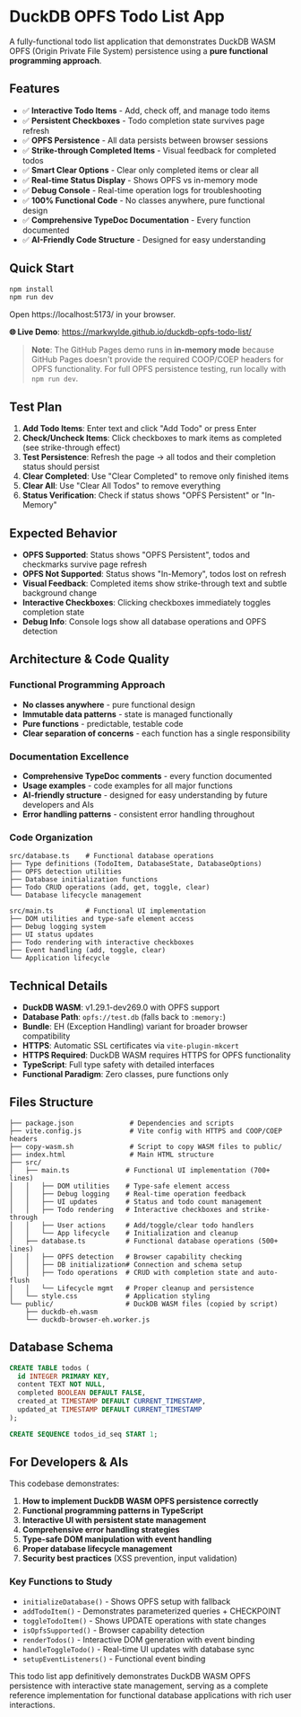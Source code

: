 # DuckDB OPFS Todo List App

A fully-functional todo list application that demonstrates DuckDB WASM OPFS (Origin Private File System) persistence using a **pure functional programming approach**.

## Features

- ✅ **Interactive Todo Items** - Add, check off, and manage todo items
- ✅ **Persistent Checkboxes** - Todo completion state survives page refresh  
- ✅ **OPFS Persistence** - All data persists between browser sessions
- ✅ **Strike-through Completed Items** - Visual feedback for completed todos
- ✅ **Smart Clear Options** - Clear only completed items or clear all
- ✅ **Real-time Status Display** - Shows OPFS vs in-memory mode
- ✅ **Debug Console** - Real-time operation logs for troubleshooting
- ✅ **100% Functional Code** - No classes anywhere, pure functional design
- ✅ **Comprehensive TypeDoc Documentation** - Every function documented
- ✅ **AI-Friendly Code Structure** - Designed for easy understanding

## Quick Start

```bash
npm install
npm run dev
```

Open https://localhost:5173/ in your browser.

**🌐 Live Demo**: https://markwylde.github.io/duckdb-opfs-todo-list/

> **Note**: The GitHub Pages demo runs in **in-memory mode** because GitHub Pages doesn't provide the required COOP/COEP headers for OPFS functionality. For full OPFS persistence testing, run locally with `npm run dev`.

## Test Plan

1. **Add Todo Items**: Enter text and click "Add Todo" or press Enter
2. **Check/Uncheck Items**: Click checkboxes to mark items as completed (see strike-through effect)
3. **Test Persistence**: Refresh the page → all todos and their completion status should persist
4. **Clear Completed**: Use "Clear Completed" to remove only finished items
5. **Clear All**: Use "Clear All Todos" to remove everything
6. **Status Verification**: Check if status shows "OPFS Persistent" or "In-Memory"

## Expected Behavior

- **OPFS Supported**: Status shows "OPFS Persistent", todos and checkmarks survive page refresh
- **OPFS Not Supported**: Status shows "In-Memory", todos lost on refresh  
- **Visual Feedback**: Completed items show strike-through text and subtle background change
- **Interactive Checkboxes**: Clicking checkboxes immediately toggles completion state
- **Debug Info**: Console logs show all database operations and OPFS detection

## Architecture & Code Quality

### Functional Programming Approach
- **No classes anywhere** - pure functional design
- **Immutable data patterns** - state is managed functionally
- **Pure functions** - predictable, testable code
- **Clear separation of concerns** - each function has a single responsibility

### Documentation Excellence
- **Comprehensive TypeDoc comments** - every function documented
- **Usage examples** - code examples for all major functions
- **AI-friendly structure** - designed for easy understanding by future developers and AIs
- **Error handling patterns** - consistent error handling throughout

### Code Organization
```
src/database.ts    # Functional database operations
├── Type definitions (TodoItem, DatabaseState, DatabaseOptions)
├── OPFS detection utilities
├── Database initialization functions  
├── Todo CRUD operations (add, get, toggle, clear)
└── Database lifecycle management

src/main.ts        # Functional UI implementation
├── DOM utilities and type-safe element access
├── Debug logging system
├── UI status updates
├── Todo rendering with interactive checkboxes
├── Event handling (add, toggle, clear)
└── Application lifecycle
```

## Technical Details

- **DuckDB WASM**: v1.29.1-dev269.0 with OPFS support
- **Database Path**: `opfs://test.db` (falls back to `:memory:`)
- **Bundle**: EH (Exception Handling) variant for broader browser compatibility
- **HTTPS**: Automatic SSL certificates via `vite-plugin-mkcert`
- **HTTPS Required**: DuckDB WASM requires HTTPS for OPFS functionality
- **TypeScript**: Full type safety with detailed interfaces
- **Functional Paradigm**: Zero classes, pure functions only

## Files Structure

```
├── package.json              # Dependencies and scripts
├── vite.config.js            # Vite config with HTTPS and COOP/COEP headers  
├── copy-wasm.sh              # Script to copy WASM files to public/
├── index.html                # Main HTML structure
├── src/
│   ├── main.ts              # Functional UI implementation (700+ lines)
│   │   ├── DOM utilities    # Type-safe element access
│   │   ├── Debug logging    # Real-time operation feedback
│   │   ├── UI updates       # Status and todo count management
│   │   ├── Todo rendering   # Interactive checkboxes and strike-through
│   │   ├── User actions     # Add/toggle/clear todo handlers
│   │   └── App lifecycle    # Initialization and cleanup
│   ├── database.ts          # Functional database operations (500+ lines)
│   │   ├── OPFS detection   # Browser capability checking
│   │   ├── DB initialization# Connection and schema setup
│   │   ├── Todo operations  # CRUD with completion state and auto-flush
│   │   └── Lifecycle mgmt   # Proper cleanup and persistence
│   └── style.css            # Application styling
└── public/                  # DuckDB WASM files (copied by script)
    ├── duckdb-eh.wasm
    └── duckdb-browser-eh.worker.js
```

## Database Schema

```sql
CREATE TABLE todos (
  id INTEGER PRIMARY KEY,
  content TEXT NOT NULL,
  completed BOOLEAN DEFAULT FALSE,
  created_at TIMESTAMP DEFAULT CURRENT_TIMESTAMP,
  updated_at TIMESTAMP DEFAULT CURRENT_TIMESTAMP
);

CREATE SEQUENCE todos_id_seq START 1;
```

## For Developers & AIs

This codebase demonstrates:

1. **How to implement DuckDB WASM OPFS persistence correctly**
2. **Functional programming patterns in TypeScript** 
3. **Interactive UI with persistent state management**
4. **Comprehensive error handling strategies**
5. **Type-safe DOM manipulation with event handling**
6. **Proper database lifecycle management**
7. **Security best practices** (XSS prevention, input validation)

### Key Functions to Study

- `initializeDatabase()` - Shows OPFS setup with fallback
- `addTodoItem()` - Demonstrates parameterized queries + CHECKPOINT
- `toggleTodoItem()` - Shows UPDATE operations with state changes
- `isOpfsSupported()` - Browser capability detection
- `renderTodos()` - Interactive DOM generation with event binding
- `handleToggleTodo()` - Real-time UI updates with database sync
- `setupEventListeners()` - Functional event binding

This todo list app definitively demonstrates DuckDB WASM OPFS persistence with interactive state management, serving as a complete reference implementation for functional database applications with rich user interactions.